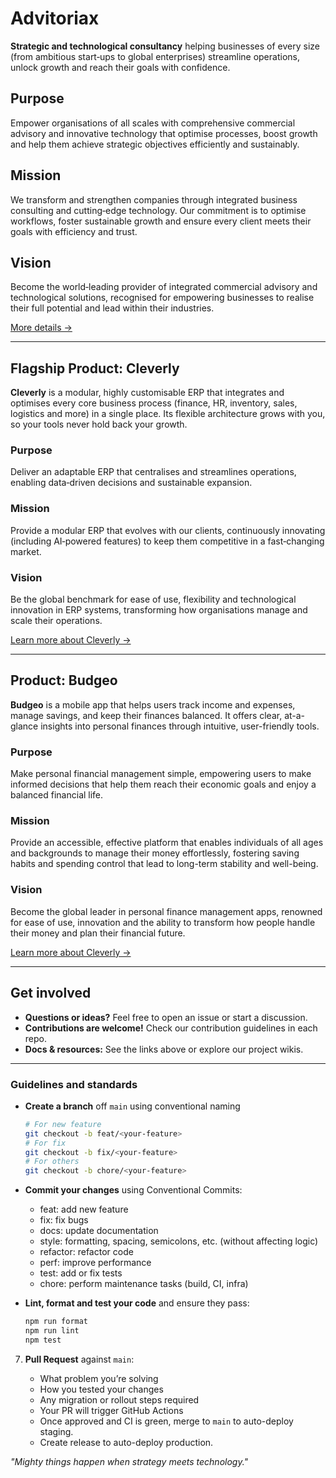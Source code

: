 # Advitoriax

**Strategic and technological consultancy** helping businesses of every size (from ambitious start‑ups to global enterprises) streamline operations, unlock growth and reach their goals with confidence.

## Purpose

Empower organisations of all scales with comprehensive commercial advisory and innovative technology that optimise processes, boost growth and help them achieve strategic objectives efficiently and sustainably.

## Mission

We transform and strengthen companies through integrated business consulting and cutting‑edge technology.
Our commitment is to optimise workflows, foster sustainable growth and ensure every client meets their goals with efficiency and trust.

## Vision

Become the world‑leading provider of integrated commercial advisory and technological solutions, recognised for empowering businesses to realise their full potential and lead within their industries.

[More details →](https://docs.google.com/presentation/d/1kyVZlQJYFzMSOOK7TKZ8JpahGAzl_DvnEO4DoIHHnxo/edit#slide=id.g326205ccccc_6_14)

---

## Flagship Product: Cleverly

**Cleverly** is a modular, highly customisable ERP that integrates and optimises every core business process (finance, HR, inventory, sales, logistics and more) in a single place. Its flexible architecture grows with you, so your tools never hold back your growth.

### Purpose

Deliver an adaptable ERP that centralises and streamlines operations, enabling data‑driven decisions and sustainable expansion.

### Mission

Provide a modular ERP that evolves with our clients, continuously innovating (including AI‑powered features) to keep them competitive in a fast‑changing market.

### Vision

Be the global benchmark for ease of use, flexibility and technological innovation in ERP systems, transforming how organisations manage and scale their operations.

[Learn more about Cleverly →](https://docs.google.com/presentation/d/15axuz1i3HrB7RS7WG8R2Sojw0-N7QooeobwVtfGcihM/edit#slide=id.g321724c600d_0_35)


---

## Product: Budgeo

**Budgeo** is a mobile app that helps users track income and expenses, manage savings, and keep their finances balanced. It offers clear, at-a-glance insights into personal finances through intuitive, user-friendly tools.

### Purpose

Make personal financial management simple, empowering users to make informed decisions that help them reach their economic goals and enjoy a balanced financial life.

### Mission

Provide an accessible, effective platform that enables individuals of all ages and backgrounds to manage their money effortlessly, fostering saving habits and spending control that lead to long-term stability and well-being.

### Vision

Become the global leader in personal finance management apps, renowned for ease of use, innovation and the ability to transform how people handle their money and plan their financial future.

[Learn more about Cleverly →]([https://docs.google.com/presentation/d/15axuz1i3HrB7RS7WG8R2Sojw0-N7QooeobwVtfGcihM/edit#slide=id.g321724c600d_0_35](https://docs.google.com/presentation/d/1YneTJwUjdnw7KNxiz8Zf8RSOX5y1YVqlzMpZhz5Uh_g/edit?slide=id.g321724c600d_0_35#slide=id.g321724c600d_0_35))

---

## Get involved

- **Questions or ideas?** Feel free to open an issue or start a discussion.  
- **Contributions are welcome!** Check our contribution guidelines in each repo.  
- **Docs & resources:** See the links above or explore our project wikis.
---

### Guidelines and standards
-  **Create a branch** off `main` using conventional naming
   ```bash
   # For new feature
   git checkout -b feat/<your-feature>
   # For fix
   git checkout -b fix/<your-feature>
   # For others
   git checkout -b chore/<your-feature>
   ```
- **Commit your changes** using Conventional Commits:
   - feat: add new feature
   - fix: fix bugs
   - docs: update documentation
   - style: formatting, spacing, semicolons, etc. (without affecting logic)
   - refactor: refactor code
   - perf: improve performance
   - test: add or fix tests
   - chore: perform maintenance tasks (build, CI, infra)
  
- **Lint, format and test your code** and ensure they pass:

   ```bash
   npm run format
   npm run lint
   npm test
   ```
   
7. **Pull Request** against `main`:

   - What problem you’re solving
   - How you tested your changes
   - Any migration or rollout steps required
   - Your PR will trigger GitHub Actions
   - Once approved and CI is green, merge to `main` to auto-deploy staging.
   - Create release to auto-deploy production.


*"Mighty things happen when strategy meets technology."*
